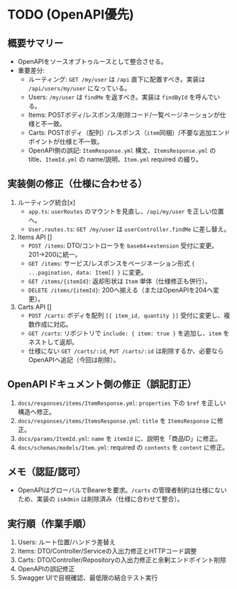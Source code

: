 # TODO (OpenAPI優先)

## 概要サマリー
- OpenAPIをソースオブトゥルースとして整合させる。
- 重要差分:
  - ルーティング: `GET /my/user` は `/api` 直下に配置すべき。実装は `/api/users/my/user` になっている。
  - Users: `/my/user` は `findMe` を返すべき。実装は `findById` を呼んでいる。
  - Items: POSTボディ/レスポンス/削除コード/一覧ページネーションが仕様と不一致。
  - Carts: POSTボディ（配列）/レスポンス（`item`同梱）/不要な追加エンドポイントが仕様と不一致。
  - OpenAPI側の誤記: `ItemResponse.yml` 構文、`ItemsResponse.yml` の title、`ItemId.yml` の name/説明、`Item.yml` required の綴り。

## 実装側の修正（仕様に合わせる）
1. ルーティング統合[x]
   - `app.ts`: `userRoutes` のマウントを見直し、`/api/my/user` を正しい位置へ。
   - `User.routes.ts`: `GET /my/user` は `userController.findMe` に差し替え。
2. Items API []
   - `POST /items`: DTO/コントローラを `base64`+`extension` 受付に変更。201→200に統一。
   - `GET /items`: サービス/レスポンスをページネーション形式 `{ ...pagination, data: Item[] }` に変更。
   - `GET /items/{itemId}`: 返却形状は `Item` 単体（仕様修正も併行）。
   - `DELETE /items/{itemId}`: 200へ揃える（またはOpenAPIを204へ変更）。
3. Carts API []
   - `POST /carts`: ボディを配列 `[{ item_id, quantity }]` 受付に変更し、複数作成に対応。
   - `GET /carts`: リポジトリで `include: { item: true }` を追加し、`item` をネストして返却。
   - 仕様にない `GET /carts/:id`, `PUT /carts/:id` は削除するか、必要ならOpenAPIへ追記（今回は削除）。

## OpenAPIドキュメント側の修正（誤記訂正）
1. `docs/responses/items/ItemResponse.yml`: `properties` 下の `$ref` を正しい構造へ修正。
2. `docs/responses/items/ItemsResponse.yml`: `title` を `ItemsResponse` に修正。
3. `docs/params/ItemId.yml`: `name` を `itemId` に、説明を「商品ID」に修正。
4. `docs/schemas/models/Item.yml`: required の `contents` を `content` に修正。

## メモ（認証/認可）
- OpenAPIはグローバルでBearerを要求。`/carts` の管理者制約は仕様にないため、実装の `isAdmin` は削除済み（仕様に合わせて整合）。

## 実行順（作業手順）
1. Users: ルート位置/ハンドラ差替え
2. Items: DTO/Controller/Serviceの入出力修正とHTTPコード調整
3. Carts: DTO/Controller/Repositoryの入出力修正と余剰エンドポイント削除
4. OpenAPIの誤記修正
5. Swagger UIで目視確認、最低限の結合テスト実行